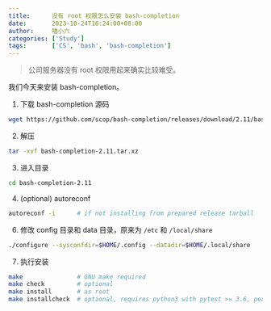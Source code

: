 ```yaml
---
title:      没有 root 权限怎么安装 bash-completion
date:       2023-10-24T16:24:00+08:00
author:     喵小六
categories: ['Study']
tags:       ['CS', 'bash', 'bash-completion']
---
```


> 公司服务器没有 root 权限用起来确实比较难受。

我们今天来安装 bash-completion。

<!--more-->

1. 下载 bash-completion 源码

```bash
wget https://github.com/scop/bash-completion/releases/download/2.11/bash-completion-2.11.tar.xz
```

2. 解压

```bash
tar -xvf bash-completion-2.11.tar.xz
```

3. 进入目录

```bash
cd bash-completion-2.11
```

4. (optional) autoreconf

```bash
autoreconf -i      # if not installing from prepared release tarball
```

6. 修改 config 目录和 data 目录，原来为 `/etc` 和 `/local/share`

```bash
./configure --sysconfdir=$HOME/.config --datadir=$HOME/.local/share
```

7. 执行安装

```bash
make               # GNU make required
make check         # optional
make install       # as root
make installcheck  # optional, requires python3 with pytest >= 3.6, pexpect
```
